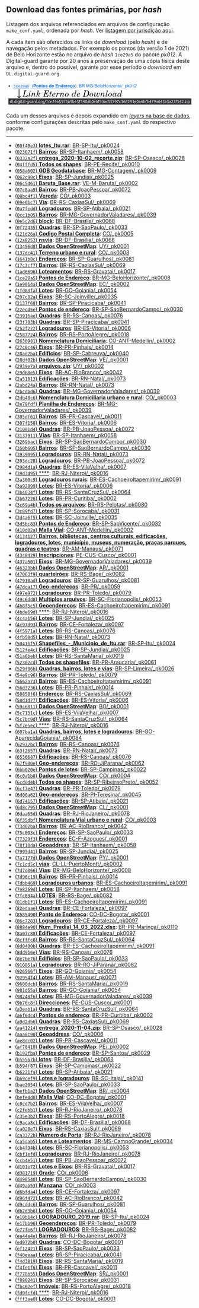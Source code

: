 ## Download das fontes primárias, por *hash*

Listagem dos arquivos referenciados em arquivos de configuração `make_conf.yaml`, ordenada por *hash*. Ver [listagem por jurisdição aqui](list-primaryData-byJurisdic.md).

A cada item são oferecidos os links de *download* (pelo *hash*) e de navegação pelos metadados. Por exemplo os pontos (da versão 1 de 2021) de Belo Horizonte estão no  arquivo de *hash* `1ce29a5` do pacote *pk012*. A Digital-guard garante por 20 anos a preservação de uma cópia física deste arquivo e, dentro do possível, garante por esse período o *download* em `DL.digital-guard.org`.

![](../assets/a4a-linkEternoDL-hashList.png)

Cada um desses arquivos é depois expandido em [*layers* na base de dados](ftypes.md), conforme configurações descritas pelo  `make_conf.yaml` do respectivo pacote.

------

 - [(`00f40e3`) **lotes_Itu.rar**](http://dl.digital-guard.org/00f40e3731f0e04b8d1050a4716385f412aed5b32b560a47cc321ef4ea5413f8.rar): [BR-SP-Itu/_pk0024 ](http://git.digital-guard.org/preserv-BR/blob/main/data/SP/Itu/_pk0024.01/make_conf.yaml)
 - [(`023071f`) **Bairros**](http://dl.digital-guard.org/023071f87e4bb37e46d42cee7841f3a2119b8f65d2778604af3644f279cf89f1.zip): [BR-SP-Itanhaem/_pk0058 ](http://git.digital-guard.org/preserv-BR/blob/main/data/SP/Itanhaem/_pk0058.01/make_conf.yaml)
 - [(`0332a2f`) **entrega_2020-10-02_recorte.zip**](http://dl.digital-guard.org/0332a2f00b8cd344818b1b734859c44c7d6b7604d347ce1619455d9bf2629d64.zip): [BR-SP-Osasco/_pk0028 ](http://git.digital-guard.org/preserv-BR/blob/main/data/SP/Osasco/_pk0028.01/make_conf.yaml)
 - [(`04fffd5`) **Todos os shapes**](http://dl.digital-guard.org/04fffd56aef1c5a53cb35e5864b940b0b103e6e4752adcff7d4f30a2cb99ddb6.zip): [BR-PE-Recife/_pk0010 ](http://git.digital-guard.org/preserv-BR/blob/main/data/PE/Recife/_pk0010.01/make_conf.yaml)
 - [(`058a602`) **GDB Geodatabase**](http://dl.digital-guard.org/058a6022054e8b3f9ba81f25f7511b58cbd4ad616b0510033b917f3f7f9f23d5.rar): [BR-MG-Contagem/_pk0009 ](http://git.digital-guard.org/preserv-BR/blob/main/data/MG/Contagem/_pk0009.01/make_conf.yaml)
 - [(`062c98c`) **Eixos**](http://dl.digital-guard.org/062c98c3fc074c76a5ff8d1bb3ad97b120d4a60d2e75c835fd6ff096f466da58.zip): [BR-SP-Jundiai/_pk0025 ](http://git.digital-guard.org/preserv-BR/blob/main/data/SP/Jundiai/_pk0025.01/make_conf.yaml)
 - [(`06c5461`) **Baruta_Base.rar**](http://dl.digital-guard.org/06c5461d0c7bdebd504d4033bab337b2d7a4aa236562e0704b9e49bc926a1fba.rar): [VE-M-Baruta/_pk0002 ](http://git.digital-guard.org/preserv-VE/blob/main/data/M/Baruta/_pk0002.01/make_conf.yaml)
 - [(`07c8aa9`) **Bairros**](http://dl.digital-guard.org/07c8aa95c98efecaa6e0a1e4667f4c2452f519477011cba4355f294c07d465c1.zip): [BR-PB-JoaoPessoa/_pk0072 ](http://git.digital-guard.org/preserv-BR/blob/main/data/PB/JoaoPessoa/_pk0072.01/make_conf.yaml)
 - [(`08bc4f1`) **Vereda**](http://dl.digital-guard.org/08bc4f124ca0a65d9eae97663eca0894d3bb4d37ead1168b767a540b68db324f.zip): [CO/_pk0003 ](http://git.digital-guard.org/preserv-CO/blob/main/data/_pk0003.01/make_conf.yaml)
 - [(`09e01c7`) **Via**](http://dl.digital-guard.org/09e01c7ab557f61a35999b32585f72059e983600606ea2870e1520e284815165.zip): [BR-RS-CaxiasSul/_pk0069 ](http://git.digital-guard.org/preserv-BR/blob/main/data/RS/CaxiasSul/_pk0069.01/make_conf.yaml)
 - [(`0a7fedd`) **Logradouros**](http://dl.digital-guard.org/0a7fedd6e8e30541f706fa7f77166a183a3cc43d2b1d3d3d0a8d3fb7f077e804.zip): [BR-SP-Atibaia/_pk0021 ](http://git.digital-guard.org/preserv-BR/blob/main/data/SP/Atibaia/_pk0021.01/make_conf.yaml)
 - [(`0cc1b05`) **Bairros**](http://dl.digital-guard.org/0cc1b05163361968a5681e971c8ab1395fcca1ba4b48150a7522a90b836727e3.zip): [BR-MG-GovernadorValadares/_pk0039 ](http://git.digital-guard.org/preserv-BR/blob/main/data/MG/GovernadorValadares/_pk0039.01/make_conf.yaml)
 - [(`0e5c2d6`) **block**](http://dl.digital-guard.org/0e5c2d6d8728b11d7a89ada7fb7639756e479761c57b1aa23d9f4bcdec8d480d.zip): [BR-DF-Brasilia/_pk0068 ](http://git.digital-guard.org/preserv-BR/blob/main/data/DF/Brasilia/_pk0068.01/make_conf.yaml)
 - [(`0f72435`) **Quadras**](http://dl.digital-guard.org/0f724350c2511ec58873a9dcaeec51a6756f9258b2b4ecd953884198e0350cbc.zip): [BR-SP-SaoPaulo/_pk0033 ](http://git.digital-guard.org/preserv-BR/blob/main/data/SP/SaoPaulo/_pk0033.01/make_conf.yaml)
 - [(`121d26a`) **Codigo Postal Completa**](http://dl.digital-guard.org/121d26a488ae9b2dd73e72e2d9495a9b892ca3068b95fe969fc64610d7615ff8.zip): [CO/_pk0005 ](http://git.digital-guard.org/preserv-CO/blob/main/data/_pk0005.01/make_conf.yaml)
 - [(`12a8253`) **nsvia**](http://dl.digital-guard.org/12a8253e85ad740a408c73dc73224b5b939d8125fdbdf73ae8355338d1250730.zip): [BR-DF-Brasilia/_pk0068 ](http://git.digital-guard.org/preserv-BR/blob/main/data/DF/Brasilia/_pk0068.01/make_conf.yaml)
 - [(`13456d8`) **Dados OpenStreetMap**](http://dl.digital-guard.org/13456d87d099ac5b0a16203b1b41081e2a520208656f5bd963bf76d6cd738678.pbf): [UY/_pk0001 ](http://git.digital-guard.org/preserv-UY/blob/main/data/_pk0001.01/make_conf.yaml)
 - [(`137dc41`) **Terreno urbano e rural**](http://dl.digital-guard.org/137dc416e70776ac57c37a4fb0cb9bedb1468e91ed73eaa656ddee91011daed7.zip): [CO/_pk0003 ](http://git.digital-guard.org/preserv-CO/blob/main/data/_pk0003.01/make_conf.yaml)
 - [(`1641b8c`) **Endereços**](http://dl.digital-guard.org/1641b8c5fe5a2e9141939bb7353bda4fda1ea04d7a631a4d012e4759d1bf8447.zip): [BR-SP-Guarulhos/_pk0081 ](http://git.digital-guard.org/preserv-BR/blob/main/data/SP/Guarulhos/_pk0081.01/make_conf.yaml)
 - [(`17c3cf7`) **Bairros**](http://dl.digital-guard.org/17c3cf7a5fc8429b79ab09193162a627ef9d93123f7b31e1f51435ef1a8c028c.zip): [BR-RS-CaxiasSul/_pk0069 ](http://git.digital-guard.org/preserv-BR/blob/main/data/RS/CaxiasSul/_pk0069.01/make_conf.yaml)
 - [(`1ad6696`) **Loteamentos**](http://dl.digital-guard.org/1ad669693352407105ccdeb37a4398d62b0accb25888122c84afe2788c121c7b.rar): [BR-RS-Gravatai/_pk0017 ](http://git.digital-guard.org/preserv-BR/blob/main/data/RS/Gravatai/_pk0017.01/make_conf.yaml)
 - [(`1ce29a5`) **Pontos de Endereço**](http://dl.digital-guard.org/1ce29a555565be5f540ab0c6f93ac55797c368293e0a6bfb479a645a5a23f542.zip): [BR-MG-BeloHorizonte/_pk0008 ](http://git.digital-guard.org/preserv-BR/blob/main/data/MG/BeloHorizonte/_pk0008.01/make_conf.yaml)
 - [(`1e9014a`) **Dados OpenStreetMap**](http://dl.digital-guard.org/1e9014a224dd457fdb88d2b151c00d3bb5d43b3ad0284b27240fbba0b2afbe96.pbf): [EC/_pk0002 ](http://git.digital-guard.org/preserv-EC/blob/main/data/_pk0002.01/make_conf.yaml)
 - [(`1fd83fa`) **Lotes**](http://dl.digital-guard.org/1fd83fa52b1a8b9179f8e38703b1a33a30256f68994794404acde1ad786dac7e.zip): [BR-GO-Goiania/_pk0054 ](http://git.digital-guard.org/preserv-BR/blob/main/data/GO/Goiania/_pk0054.01/make_conf.yaml)
 - [(`207c82a`) **Eixos**](http://dl.digital-guard.org/207c82a3f2fa79f943c7b393b0e4fe636ff60305302f9c64c8364851fc6bf6c2.zip): [BR-SC-Joinville/_pk0035 ](http://git.digital-guard.org/preserv-BR/blob/main/data/SC/Joinville/_pk0035.01/make_conf.yaml)
 - [(`2137f68`) **Bairros**](http://dl.digital-guard.org/2137f68df828ce00c276a38b969cd651efcc2f8300f9fb4a716b6fd10019862f.zip): [BR-SP-Piracicaba/_pk0041 ](http://git.digital-guard.org/preserv-BR/blob/main/data/SP/Piracicaba/_pk0041.01/make_conf.yaml)
 - [(`22ecd5e`) **Pontos de endereço**](http://dl.digital-guard.org/22ecd5ef4ca76adef213fa422d9b5e4198f0667df598c511c30e512bb10aaedd.zip): [BR-SP-SaoBernardoCampo/_pk0030 ](http://git.digital-guard.org/preserv-BR/blob/main/data/SP/SaoBernardoCampo/_pk0030.01/make_conf.yaml)
 - [(`23916ae`) **Quadras**](http://dl.digital-guard.org/23916aea28282c1c2485ff18fa561728bcfc087c2999d9a9575658e32a66f782.zip): [BR-RS-Canoas/_pk0076 ](http://git.digital-guard.org/preserv-BR/blob/main/data/RS/Canoas/_pk0076.01/make_conf.yaml)
 - [(`23f703b`) **Quadras**](http://dl.digital-guard.org/23f703b7d1611ea29f53fe3bd2617a5939fe96d21453004838d7fe61064dae45.zip): [BR-SP-Piracicaba/_pk0041 ](http://git.digital-guard.org/preserv-BR/blob/main/data/SP/Piracicaba/_pk0041.01/make_conf.yaml)
 - [(`252f222`) **Logradouros**](http://dl.digital-guard.org/252f2228f3400be3f6fdbef5a99b3aacf1ed0232ab73675ed918f9b5f8743752.zip): [BR-ES-Vitoria/_pk0006 ](http://git.digital-guard.org/preserv-BR/blob/main/data/ES/Vitoria/_pk0006.01/make_conf.yaml)
 - [(`2587724`) **Bairros**](http://dl.digital-guard.org/258772459588f7941ac6eeda7c6839df02d58741cf6bc3e48825aecd60418251.zip): [BR-RS-PortoAlegre/_pk0018 ](http://git.digital-guard.org/preserv-BR/blob/main/data/RS/PortoAlegre/_pk0018.01/make_conf.yaml)
 - [(`2630981`) **Nomenclatura Domiciliaria**](http://dl.digital-guard.org/2630981b3e7c796f23a938d8c727ed47cf890547336ead89738b96e67fe62e7a.zip): [CO-ANT-Medellin/_pk0002 ](http://git.digital-guard.org/preserv-CO/blob/main/data/ANT/Medellin/_pk0002.01/make_conf.yaml)
 - [(`27c0c46`) **Eixos**](http://dl.digital-guard.org/27c0c467222a668837f62e9f40ac85f94685ea50f3d655207384f2343d13f573.rar): [BR-PR-Pinhais/_pk0014 ](http://git.digital-guard.org/preserv-BR/blob/main/data/PR/Pinhais/_pk0014.01/make_conf.yaml)
 - [(`28ad2ba`) **Edifícios**](http://dl.digital-guard.org/28ad2bab16b023135e52a101d2e1ddf3337806de3922599a10598b9f2131e3d2.zip): [BR-SP-Cabreuva/_pk0040 ](http://git.digital-guard.org/preserv-BR/blob/main/data/SP/Cabreuva/_pk0040.01/make_conf.yaml)
 - [(`28df02b`) **Dados OpenStreetMap**](http://dl.digital-guard.org/28df02b8889548e0913d2337ee4f4cadb0e5798e377bbc95f753d4269440526c.pbf): [VE/_pk0001 ](http://git.digital-guard.org/preserv-VE/blob/main/data/_pk0001.01/make_conf.yaml)
 - [(`2939e7a`) **arquivos.zip**](http://dl.digital-guard.org/2939e7ae1ee8801dd10619301ec034afb5c37d68b440a4d3f2b8416d30c1c13b.zip): [UY/_pk0002 ](http://git.digital-guard.org/preserv-UY/blob/main/data/_pk0002.01/make_conf.yaml)
 - [(`29d68e5`) **Eixos**](http://dl.digital-guard.org/29d68e5ce006079b06b710cc2df3aa08d6cb6934f32bc0b29fc46d3e8272ff77.rar): [BR-AC-RioBranco/_pk0042 ](http://git.digital-guard.org/preserv-BR/blob/main/data/AC/RioBranco/_pk0042.01/make_conf.yaml)
 - [(`2a51813`) **Edificações**](http://dl.digital-guard.org/2a5181306cd0b82550fa9901efd9dfa8d2865a053537c5ab6b784b06edbbd568.zip): [BR-RN-Natal/_pk0073 ](http://git.digital-guard.org/preserv-BR/blob/main/data/RN/Natal/_pk0073.01/make_conf.yaml)
 - [(`2abd24a`) **Bairros**](http://dl.digital-guard.org/2abd24ace6842e2257f9e89bc7137de259ab9a1ea6175b3486911b99fca6dfdc.zip): [BR-RN-Natal/_pk0073 ](http://git.digital-guard.org/preserv-BR/blob/main/data/RN/Natal/_pk0073.01/make_conf.yaml)
 - [(`2bcdbd6`) **Quadras**](http://dl.digital-guard.org/2bcdbd6a2ddf4fd810147a106616f404c69a9c38bc02531fe3fa9f27acab25a6.zip): [BR-MG-GovernadorValadares/_pk0039 ](http://git.digital-guard.org/preserv-BR/blob/main/data/MG/GovernadorValadares/_pk0039.01/make_conf.yaml)
 - [(`2db40c6`) **Nomenclatura Domiciliaria urbano e rural**](http://dl.digital-guard.org/2db40c6a0a4ddc0bb0f765a9195c34b258de49b179f90cd54244406e0c62df83.zip): [CO/_pk0003 ](http://git.digital-guard.org/preserv-CO/blob/main/data/_pk0003.01/make_conf.yaml)
 - [(`2e79fdf`) **Planilha de Endereços**](http://dl.digital-guard.org/2e79fdf013a8de68e071c2f2a9911bc98196254bc9b9f39482cb0941a146b485.zip): [BR-MG-GovernadorValadares/_pk0039 ](http://git.digital-guard.org/preserv-BR/blob/main/data/MG/GovernadorValadares/_pk0039.01/make_conf.yaml)
 - [(`305df61`) **Bairros**](http://dl.digital-guard.org/305df61c61e90caef0a0409a09b7d01a56beb6e107ae4430188617c7058f02a1.zip): [BR-PR-Cascavel/_pk0011 ](http://git.digital-guard.org/preserv-BR/blob/main/data/PR/Cascavel/_pk0011.01/make_conf.yaml)
 - [(`307f158`) **Bairros**](http://dl.digital-guard.org/307f158ccd7d9ff8f7ec9767de719595fde4ea759c14316d478da176c23303fe.zip): [BR-ES-Vitoria/_pk0006 ](http://git.digital-guard.org/preserv-BR/blob/main/data/ES/Vitoria/_pk0006.01/make_conf.yaml)
 - [(`31081d4`) **Quadras**](http://dl.digital-guard.org/31081d4d9daf71ca3e0b11d06b228fd62d8eb326c889cc41af699d1d57f4c23e.zip): [BR-PB-JoaoPessoa/_pk0072 ](http://git.digital-guard.org/preserv-BR/blob/main/data/PB/JoaoPessoa/_pk0072.01/make_conf.yaml)
 - [(`3137911`) **Vias**](http://dl.digital-guard.org/3137911874246d45f025f2b98066f1e7a31543332e175e83f433005d131c40fe.zip): [BR-SP-Itanhaem/_pk0058 ](http://git.digital-guard.org/preserv-BR/blob/main/data/SP/Itanhaem/_pk0058.01/make_conf.yaml)
 - [(`3269bac`) **Eixos**](http://dl.digital-guard.org/3269bacc09d450b4d7496a2bc749ece94b1f48462ba0aae70d902404256bc433.zip): [BR-SP-SaoBernardoCampo/_pk0030 ](http://git.digital-guard.org/preserv-BR/blob/main/data/SP/SaoBernardoCampo/_pk0030.01/make_conf.yaml)
 - [(`350b605`) **Bairros**](http://dl.digital-guard.org/350b605174967b94ef49ce1bbac0352dd76e2175e5eae1b8e5b730cd9950d133.zip): [BR-SP-SaoBernardoCampo/_pk0030 ](http://git.digital-guard.org/preserv-BR/blob/main/data/SP/SaoBernardoCampo/_pk0030.01/make_conf.yaml)
 - [(`3939095`) **Logradouros**](http://dl.digital-guard.org/3939095828b4c0ec81efbcfca8f718d33e503dd8689e06d624c7957ba7fbb918.zip): [BR-RN-Natal/_pk0073 ](http://git.digital-guard.org/preserv-BR/blob/main/data/RN/Natal/_pk0073.01/make_conf.yaml)
 - [(`393dc28`) **Logradouros**](http://dl.digital-guard.org/393dc287ca1b626ecb180b40d6c9ec2ebc74a3364444a4418d77e7225c32f3f7.zip): [BR-PB-JoaoPessoa/_pk0072 ](http://git.digital-guard.org/preserv-BR/blob/main/data/PB/JoaoPessoa/_pk0072.01/make_conf.yaml)
 - [(`3984d1a`) **Quadras**](http://dl.digital-guard.org/3984d1a48b63d858fdfbe7829e493d1c35650546eb84039a59f9008de9bc4871.zip): [BR-ES-VilaVelha/_pk0007 ](http://git.digital-guard.org/preserv-BR/blob/main/data/ES/VilaVelha/_pk0007.01/make_conf.yaml)
 - [(`39d3495`) ****](http://dl.digital-guard.org/39d34950c7c61a89cfc2b4d70b0b34a85b346b41741331009205de0f06c86805.zip): [BR-RJ-Niteroi/_pk0016 ](http://git.digital-guard.org/preserv-BR/blob/main/data/RJ/Niteroi/_pk0016.01/make_conf.yaml)
 - [(`3a300c9`) **Logradouros rurais**](http://dl.digital-guard.org/3a300c9f9836c3ea1af53bfdff81e4d663c413f688fdd9c9f583105c19f3ec39.zip): [BR-ES-CachoeiroItapemirim/_pk0091 ](http://git.digital-guard.org/preserv-BR/blob/main/data/ES/CachoeiroItapemirim/_pk0091.01/make_conf.yaml)
 - [(`3a92899`) **Lotes**](http://dl.digital-guard.org/3a92899e5a7e87acb92cca7198cc0e894bac9ac96c2192b12b668d1e1d598898.zip): [BR-ES-Vitoria/_pk0006 ](http://git.digital-guard.org/preserv-BR/blob/main/data/ES/Vitoria/_pk0006.01/make_conf.yaml)
 - [(`3b4634f`) **Lotes**](http://dl.digital-guard.org/3b4634f38fafd4d3a779b1f7a1075ab2fd6b951509290849f26813319920b2fa.zip): [BR-RS-SantaCruzSul/_pk0064 ](http://git.digital-guard.org/preserv-BR/blob/main/data/RS/SantaCruzSul/_pk0064.01/make_conf.yaml)
 - [(`3b67226`) **Lotes**](http://dl.digital-guard.org/3b67226b43d2093e81204c1ed089eafafe0ffd92ce8fe98bd8db1f45b2e3bfb1.zip): [BR-PR-Curitiba/_pk0002 ](http://git.digital-guard.org/preserv-BR/blob/main/data/PR/Curitiba/_pk0002.01/make_conf.yaml)
 - [(`3c69a4b`) **Todos os arquivos**](http://dl.digital-guard.org/3c69a4bf2fa9cce1b701968f6c970230e51ee2a656f7168f384f5066a05eaba2.zip): [BR-RS-Pelotas/_pk0080 ](http://git.digital-guard.org/preserv-BR/blob/main/data/RS/Pelotas/_pk0080.01/make_conf.yaml)
 - [(`3c89fd7`) **Lotes**](http://dl.digital-guard.org/3c89fd728a33d781a60088e8b384295e92e70c96b6c9fed78bd4f36f819df67a.zip): [BR-SP-Sorocaba/_pk0031 ](http://git.digital-guard.org/preserv-BR/blob/main/data/SP/Sorocaba/_pk0031.01/make_conf.yaml)
 - [(`3d4a6f5`) **Lotes**](http://dl.digital-guard.org/3d4a6f528249d062a0bcfb18aa6c115828bb651a164617489c14017b6433c02a.zip): [BR-SC-Joinville/_pk0035 ](http://git.digital-guard.org/preserv-BR/blob/main/data/SC/Joinville/_pk0035.01/make_conf.yaml)
 - [(`3d5bc83`) **Pontos de Endereço**](http://dl.digital-guard.org/3d5bc83bbbfd7e28857d36e6cf9df06bcd1d9de257018d684a3dd91608c55742.zip): [BR-SP-SaoVicente/_pk0032 ](http://git.digital-guard.org/preserv-BR/blob/main/data/SP/SaoVicente/_pk0032.01/make_conf.yaml)
 - [(`410d02a`) **Malla Vial**](http://dl.digital-guard.org/410d02a87e8d2955849ba644ed8830f3d6761b31f4d0dbf044d39975ffc02be1.zip): [CO-ANT-Medellin/_pk0002 ](http://git.digital-guard.org/preserv-CO/blob/main/data/ANT/Medellin/_pk0002.01/make_conf.yaml)
 - [(`4134127`) **Bairros, bibliotecas, centros culturais, edificações, logradouros, lotes, município, museus, numeração, praças parques, quadras e teatros**](http://dl.digital-guard.org/4134127ab8fe9d96a17d1cfb833437de98a0186e7121db4994ae4763ab4d542a.rar): [BR-AM-Manaus/_pk0071 ](http://git.digital-guard.org/preserv-BR/blob/main/data/AM/Manaus/_pk0071.01/make_conf.yaml)
 - [(`4348429`) **Inscripciones**](http://dl.digital-guard.org/43484294f9190a3a050e097e0c106f8da16169a3e1dff9d00ea04aae6e9cbe1a.zip): [PE-CUS-Cusco/_pk0001 ](http://git.digital-guard.org/preserv-PE/blob/main/data/CUS/Cusco/_pk0001.01/make_conf.yaml)
 - [(`437a501`) **Eixos**](http://dl.digital-guard.org/437a5012420b1bdc748ea571eabfa0aee6154c41196fe898c383d76e61a5c5db.zip): [BR-MG-GovernadorValadares/_pk0039 ](http://git.digital-guard.org/preserv-BR/blob/main/data/MG/GovernadorValadares/_pk0039.01/make_conf.yaml)
 - [(`46329bb`) **Dados OpenStreetMap**](http://dl.digital-guard.org/46329bbdca69ece2efb6be39f840d8c87f6b6472f93257aad87588598787ba95.pbf): [AR/_pk0001 ](http://git.digital-guard.org/preserv-AR/blob/main/data/_pk0001.01/make_conf.yaml)
 - [(`47063f9`) **quarteirões**](http://dl.digital-guard.org/47063f994f552e27c3b528fcc60cb03e36923b6875dd862dc54062e0ecb3bf60.zip): [BR-RS-Bage/_pk0082 ](http://git.digital-guard.org/preserv-BR/blob/main/data/RS/Bage/_pk0082.01/make_conf.yaml)
 - [(`47910ad`) **Logradouros**](http://dl.digital-guard.org/47910adcd297a9ba875d89dacc91bc6b2a37d6eab4910964253e117c1484b4c5.zip): [BR-SP-Guarulhos/_pk0081 ](http://git.digital-guard.org/preserv-BR/blob/main/data/SP/Guarulhos/_pk0081.01/make_conf.yaml)
 - [(`47dca17`) **Geo-endereços**](http://dl.digital-guard.org/47dca17c620c1c34ac091dac19afb8851f1d8f9a907094a0f40a0310e774445d.zip): [BR-PR/_pk0059 ](http://git.digital-guard.org/preserv-BR/blob/main/data/PR/_pk0059.01/make_conf.yaml)
 - [(`497e972`) **Logradouros**](http://dl.digital-guard.org/497e972dd7415c9465e32e95d87d88d927327d5469d3c4f5a2aac306b6966404.zip): [BR-PR-Toledo/_pk0079 ](http://git.digital-guard.org/preserv-BR/blob/main/data/PR/Toledo/_pk0079.01/make_conf.yaml)
 - [(`49c6dd8`) **Multiplos arquivos**](http://dl.digital-guard.org/49c6dd8968a97b80ddd50f37db3204ae63278f7a9cda94fa35b03429d53a96a6.rar): [BR-SC-Florianopolis/_pk0053 ](http://git.digital-guard.org/preserv-BR/blob/main/data/SC/Florianopolis/_pk0053.01/make_conf.yaml)
 - [(`4b8f5c5`) **Geoenderecos**](http://dl.digital-guard.org/4b8f5c5264e567014e98d3314a49ba2a1c71f8da5cba66572671fe674b7788f1.zip): [BR-ES-CachoeiroItapemirim/_pk0091 ](http://git.digital-guard.org/preserv-BR/blob/main/data/ES/CachoeiroItapemirim/_pk0091.01/make_conf.yaml)
 - [(`4bde69d`) ****](http://dl.digital-guard.org/4bde69d0057c0785598f98963fdae3dc90420fb8f163652d70b659210da0ae2b.zip): [BR-RJ-Niteroi/_pk0016 ](http://git.digital-guard.org/preserv-BR/blob/main/data/RJ/Niteroi/_pk0016.01/make_conf.yaml)
 - [(`4c4a156`) **Lotes**](http://dl.digital-guard.org/4c4a1565e1f7d5675ff2d546d0e6a85acd7bbaa018503601dd07e1be80dee130.zip): [BR-SP-Jundiai/_pk0025 ](http://git.digital-guard.org/preserv-BR/blob/main/data/SP/Jundiai/_pk0025.01/make_conf.yaml)
 - [(`4c97d93`) **Bairros**](http://dl.digital-guard.org/4c97d93a39cce2190b436b1adf1d56321627fef452dbbf18ede812731e2a035b.zip): [BR-CE-Fortaleza/_pk0097 ](http://git.digital-guard.org/preserv-BR/blob/main/data/CE/Fortaleza/_pk0097.01/make_conf.yaml)
 - [(`4f5971a`) **Lotes**](http://dl.digital-guard.org/4f5971ab149c0d936a315fff94fdd8ee5fb2410f2a472b3eaf0d33666ee1043d.zip): [BR-RS-Canoas/_pk0076 ](http://git.digital-guard.org/preserv-BR/blob/main/data/RS/Canoas/_pk0076.01/make_conf.yaml)
 - [(`4fb50d5`) **Lotes**](http://dl.digital-guard.org/4fb50d5099297049dab0406a2ff86b78328062b2834b7a6943e256c9dd82cb31.zip): [BR-RN-Natal/_pk0073 ](http://git.digital-guard.org/preserv-BR/blob/main/data/RN/Natal/_pk0073.01/make_conf.yaml)
 - [(`5041bf5`) **Shapefiles_-_Municipio_de_Itu.rar**](http://dl.digital-guard.org/5041bf52dc6cbd99fb555180a3f34becae8c61352e975f61bfb9c56182e49749.rar): [BR-SP-Itu/_pk0024 ](http://git.digital-guard.org/preserv-BR/blob/main/data/SP/Itu/_pk0024.01/make_conf.yaml)
 - [(`512fe4c`) **Edificações**](http://dl.digital-guard.org/512fe4c44525a211c68415da0ab06d565a6ba3653739809d46404d6653ce5064.zip): [BR-SP-Jundiai/_pk0025 ](http://git.digital-guard.org/preserv-BR/blob/main/data/SP/Jundiai/_pk0025.01/make_conf.yaml)
 - [(`51a6beb`) **Lotes**](http://dl.digital-guard.org/51a6beb9fca43e0fb45727138982f7806b8df52fce53f5e0e31edd61bfbc21b9.rar): [BR-RS-SantaMaria/_pk0019 ](http://git.digital-guard.org/preserv-BR/blob/main/data/RS/SantaMaria/_pk0019.01/make_conf.yaml)
 - [(`52302cd`) **Todos os shapefiles**](http://dl.digital-guard.org/52302cd28b0d4e36ba923a7f1fc82ff4d16f544a92b667933f8b46e036213b88.zip): [BR-PR-Araucaria/_pk0061 ](http://git.digital-guard.org/preserv-BR/blob/main/data/PR/Araucaria/_pk0061.01/make_conf.yaml)
 - [(`529f86b`) **Quadras, bairros, lotes e vias**](http://dl.digital-guard.org/529f86b71a936bfdbca3d633b80912f496b9c94a2505ef816e406e2362b631c4.zip): [BR-SP-Limeira/_pk0026 ](http://git.digital-guard.org/preserv-BR/blob/main/data/SP/Limeira/_pk0026.01/make_conf.yaml)
 - [(`54e8c96`) **Bairros**](http://dl.digital-guard.org/54e8c962d93c5075b58656b0d935889e21ea340f97c0603be1ef5f1ee07d6805.zip): [BR-PR-Toledo/_pk0079 ](http://git.digital-guard.org/preserv-BR/blob/main/data/PR/Toledo/_pk0079.01/make_conf.yaml)
 - [(`5662a73`) **Bairros**](http://dl.digital-guard.org/5662a73fff9eeb6c1c3753b4d204b5c1074e9a17454c68fabcf17bd87c2c77b4.rar): [BR-ES-CachoeiroItapemirim/_pk0091 ](http://git.digital-guard.org/preserv-BR/blob/main/data/ES/CachoeiroItapemirim/_pk0091.01/make_conf.yaml)
 - [(`56d3236`) **Lotes**](http://dl.digital-guard.org/56d32368409f4ba2c99afadc7ad307bd8cc660b93d38e57936da313fafde1f13.rar): [BR-PR-Pinhais/_pk0014 ](http://git.digital-guard.org/preserv-BR/blob/main/data/PR/Pinhais/_pk0014.01/make_conf.yaml)
 - [(`58858f6`) **Endereço**](http://dl.digital-guard.org/58858f634229c4d857ad8bf774758f6051357b365c15d9a75cdf778cde2f65f6.zip): [BR-RS-CaxiasSul/_pk0069 ](http://git.digital-guard.org/preserv-BR/blob/main/data/RS/CaxiasSul/_pk0069.01/make_conf.yaml)
 - [(`58d1d77`) **Edificações**](http://dl.digital-guard.org/58d1d77cd2dd760f6a57bfda746da7f2658fe8a1f23f6d371ed5a8e230ac30cf.zip): [BR-ES-Vitoria/_pk0006 ](http://git.digital-guard.org/preserv-BR/blob/main/data/ES/Vitoria/_pk0006.01/make_conf.yaml)
 - [(`59c6811`) **Dados OpenStreetMap**](http://dl.digital-guard.org/59c6811f82c0ed8acdd3da4d7223f4bddfd7a2018bbd83628eaa1ec8582bc3e7.pbf): [BO/_pk0001 ](http://git.digital-guard.org/preserv-BO/blob/main/data/_pk0001.01/make_conf.yaml)
 - [(`5c7131c`) **Lotes**](http://dl.digital-guard.org/5c7131c32a7411cf7a27022b8ac2989e88f86254ed74b6b3b2e5cf94b44e3acb.zip): [BR-ES-VilaVelha/_pk0007 ](http://git.digital-guard.org/preserv-BR/blob/main/data/ES/VilaVelha/_pk0007.01/make_conf.yaml)
 - [(`5c7bc9d`) **Vias**](http://dl.digital-guard.org/5c7bc9d5d753681db743235e647cb653efe34404aad61b040af89cc2ec68bbe2.zip): [BR-RS-SantaCruzSul/_pk0064 ](http://git.digital-guard.org/preserv-BR/blob/main/data/RS/SantaCruzSul/_pk0064.01/make_conf.yaml)
 - [(`5f7e5ec`) ****](http://dl.digital-guard.org/5f7e5ecf8e15a9c13323cb9f4fddadee80eb3e253bcc270dc8c134400af3a8b2.zip): [BR-RJ-Niteroi/_pk0016 ](http://git.digital-guard.org/preserv-BR/blob/main/data/RJ/Niteroi/_pk0016.01/make_conf.yaml)
 - [(`607ba1a`) **Quadras, bairros, lotes e logradouros**](http://dl.digital-guard.org/607ba1a0c854d6c93a0e57a95fa8851be3abe05b292b477ee5eb71ec245b1fae.rar): [BR-GO-AparecidaGoiania/_pk0084 ](http://git.digital-guard.org/preserv-BR/blob/main/data/GO/AparecidaGoiania/_pk0084.01/make_conf.yaml)
 - [(`62972bc`) **Bairros**](http://dl.digital-guard.org/62972bc1f5accf55c5ea97f9154f246a111cde13c4da881798668e12b0a03a41.zip): [BR-RS-Canoas/_pk0076 ](http://git.digital-guard.org/preserv-BR/blob/main/data/RS/Canoas/_pk0076.01/make_conf.yaml)
 - [(`63f2657`) **Quadras**](http://dl.digital-guard.org/63f265730d08e440bbfaf630a78c053968ee7ec12447b19af9554f5a8a78614f.zip): [BR-RN-Natal/_pk0073 ](http://git.digital-guard.org/preserv-BR/blob/main/data/RN/Natal/_pk0073.01/make_conf.yaml)
 - [(`6536687`) **Edificações**](http://dl.digital-guard.org/6536687209661fd36ce85976660e736b76cb2597c9a6402df810fe623aa2e569.zip): [BR-RS-Canoas/_pk0076 ](http://git.digital-guard.org/preserv-BR/blob/main/data/RS/Canoas/_pk0076.01/make_conf.yaml)
 - [(`67f980e`) **Geo-endereços**](http://dl.digital-guard.org/67f980eb940a57a8f4e40b8e15be9b4b65162aa9afe27d0a89f826047f9b9039.zip): [BR-RO-JiParana/_pk0062 ](http://git.digital-guard.org/preserv-BR/blob/main/data/RO/JiParana/_pk0062.01/make_conf.yaml)
 - [(`6bb020e`) **Pontos de lotes**](http://dl.digital-guard.org/6bb020e023ffd10570d887f907fdad909eecde1003c8911ef64ac63d48f5fe8b.zip): [BR-SP-Campinas/_pk0022 ](http://git.digital-guard.org/preserv-BR/blob/main/data/SP/Campinas/_pk0022.01/make_conf.yaml)
 - [(`6c0a1b8`) **Dados OpenStreetMap**](http://dl.digital-guard.org/6c0a1b8a9cb9f5b6c32e36d01d792fb90d823ad722f4271a3d8b2da13add415b.pbf): [CO/_pk0004 ](http://git.digital-guard.org/preserv-CO/blob/main/data/_pk0004.01/make_conf.yaml)
 - [(`6cd0d4b`) **Todos os shapes**](http://dl.digital-guard.org/6cd0d4b475e61b8cbd078787ea8b38ebdd051a1def026ca476d4a83d40354738.zip): [BR-SP-RibeiraoPreto/_pk0052 ](http://git.digital-guard.org/preserv-BR/blob/main/data/SP/RibeiraoPreto/_pk0052.01/make_conf.yaml)
 - [(`6cf7e47`) **Quadras**](http://dl.digital-guard.org/6cf7e47ce736468fb740f4f6f884464e81f8ff3a9682f92c38d041825ebb4a39.zip): [BR-PR-Toledo/_pk0079 ](http://git.digital-guard.org/preserv-BR/blob/main/data/PR/Toledo/_pk0079.01/make_conf.yaml)
 - [(`6d00a62`) **Geo-endereços**](http://dl.digital-guard.org/6d00a6246765ac93ce682e94282ecc0ed38cfdc1e7a6e936f53341414fd5269a.zip): [BR-PI-Teresina/_pk0045 ](http://git.digital-guard.org/preserv-BR/blob/main/data/PI/Teresina/_pk0045.01/make_conf.yaml)
 - [(`6d74157`) **Edificações**](http://dl.digital-guard.org/6d741572b6c31ffd82cf004b92fa98056545df805bcb64afba5e7b26e32b62ab.zip): [BR-SP-Atibaia/_pk0021 ](http://git.digital-guard.org/preserv-BR/blob/main/data/SP/Atibaia/_pk0021.01/make_conf.yaml)
 - [(`6d8c795`) **Dados OpenStreetMap**](http://dl.digital-guard.org/6d8c79528bfc76af89482d009139b82bfcf2729aebc58368d00a7d3b7af4ca1e.pbf): [CL/_pk0001 ](http://git.digital-guard.org/preserv-CL/blob/main/data/_pk0001.01/make_conf.yaml)
 - [(`6daa65d`) **Quadras**](http://dl.digital-guard.org/6daa65d15bbda6b9d9959daf8d43c2063ed0410b643870c24d22af4fd149032d.zip): [BR-RJ-RioJaneiro/_pk0078 ](http://git.digital-guard.org/preserv-BR/blob/main/data/RJ/RioJaneiro/_pk0078.02/make_conf.yaml)
 - [(`6f35dbf`) **Nomenclatura Vial urbano e rural**](http://dl.digital-guard.org/6f35dbfe7ad230f1f6f2209f5d50901c05965d7b97a9c3dafada4a9af012c335.zip): [CO/_pk0003 ](http://git.digital-guard.org/preserv-CO/blob/main/data/_pk0003.01/make_conf.yaml)
 - [(`73d02ba`) **Bairros**](http://dl.digital-guard.org/73d02ba0ae4b0a994a629f7d06f0a027259f5c1d97e53f9b771fecd345c2a02b.zip): [BR-AC-RioBranco/_pk0042 ](http://git.digital-guard.org/preserv-BR/blob/main/data/AC/RioBranco/_pk0042.01/make_conf.yaml)
 - [(`75c003c`) **Endereços**](http://dl.digital-guard.org/75c003ca72fd92a2cd2146518c8bd69b6396dd1ee70d5e94c81107e27b498c12.zip): [BR-SP-SaoPaulo/_pk0033 ](http://git.digital-guard.org/preserv-BR/blob/main/data/SP/SaoPaulo/_pk0033.01/make_conf.yaml)
 - [(`77329f3`) **Endereços**](http://dl.digital-guard.org/77329f34a71ed1dcf470ac74a96b5a93ee27245060b5980a1153a6bd81e2e7ea.zip): [EC-F-Azogues/_pk0001 ](http://git.digital-guard.org/preserv-EC/blob/main/data/F/Azogues/_pk0001.01/make_conf.yaml)
 - [(`78f10da`) **Geoaddress**](http://dl.digital-guard.org/78f10da32c1dfab83bdbb448884731fffba15a36c88337b122bc6e896a841302.zip): [BR-SP-Itanhaem/_pk0058 ](http://git.digital-guard.org/preserv-BR/blob/main/data/SP/Itanhaem/_pk0058.01/make_conf.yaml)
 - [(`7995d41`) **Bairros**](http://dl.digital-guard.org/7995d41f628e31599f80b367650d363f47e75e1515be9fefabefca91189608a5.zip): [BR-SP-Jundiai/_pk0025 ](http://git.digital-guard.org/preserv-BR/blob/main/data/SP/Jundiai/_pk0025.01/make_conf.yaml)
 - [(`7a7177d`) **Dados OpenStreetMap**](http://dl.digital-guard.org/7a7177dec5f8cc10d4dc0120b4207c697eb8dff2472c08721b725e6c731f7e88.pbf): [PY/_pk0001 ](http://git.digital-guard.org/preserv-PY/blob/main/data/_pk0001.01/make_conf.yaml)
 - [(`7c1cd5c`) **vias**](http://dl.digital-guard.org/7c1cd5cd90518c829dae09cb6b94eaa67979a945e318e469e9d2a1126d037864.zip): [CL-LL-PuertoMontt/_pk0002 ](http://git.digital-guard.org/preserv-CL/blob/main/data/LL/PuertoMontt/_pk0002.01/make_conf.yaml)
 - [(`7d7d066`) **Vias**](http://dl.digital-guard.org/7d7d0661683a8eebd95d544c47dd0e254fc75e3d916fe9900a3bd9fb7b2cc378.zip): [BR-MG-BeloHorizonte/_pk0008 ](http://git.digital-guard.org/preserv-BR/blob/main/data/MG/BeloHorizonte/_pk0008.01/make_conf.yaml)
 - [(`7d96c19`) **Bairros**](http://dl.digital-guard.org/7d96c19771ca271623058eeb9fdc4ceb67ff68c3937a7b66e7ccdb1a4e6580fb.rar): [BR-PR-Pinhais/_pk0014 ](http://git.digital-guard.org/preserv-BR/blob/main/data/PR/Pinhais/_pk0014.01/make_conf.yaml)
 - [(`7dbb469`) **Logradouros urbanos**](http://dl.digital-guard.org/7dbb469cf4affc5e9d0486712553ed2c635a2a33e3e2389c660ceabc209e59c7.zip): [BR-ES-CachoeiroItapemirim/_pk0091 ](http://git.digital-guard.org/preserv-BR/blob/main/data/ES/CachoeiroItapemirim/_pk0091.01/make_conf.yaml)
 - [(`7e8269d`) **Lotes**](http://dl.digital-guard.org/7e8269d4c80f9a03cc999a44f028c00dd296868ee26b61f012dc53211e760417.zip): [BR-SP-Itanhaem/_pk0058 ](http://git.digital-guard.org/preserv-BR/blob/main/data/SP/Itanhaem/_pk0058.01/make_conf.yaml)
 - [(`7fc034a`) **LOTES**](http://dl.digital-guard.org/7fc034ac5c703dcfe93567bd5196ce6eba22df7b779b15ca713b026e85f64759.zip): [BR-RS-Bage/_pk0082 ](http://git.digital-guard.org/preserv-BR/blob/main/data/RS/Bage/_pk0082.01/make_conf.yaml)
 - [(`81db1f1`) **Lotes**](http://dl.digital-guard.org/81db1f1d79472aa7e664a00e012628ee113c887e952e73af28e6e86ad10a7dab.zip): [BR-ES-CachoeiroItapemirim/_pk0091 ](http://git.digital-guard.org/preserv-BR/blob/main/data/ES/CachoeiroItapemirim/_pk0091.01/make_conf.yaml)
 - [(`82edaae`) **Quadras**](http://dl.digital-guard.org/82edaae1d8a79f5167d88cb89a09a21f7e2f89bae88d16d39ebbe971a28976d5.zip): [BR-CE-Fortaleza/_pk0097 ](http://git.digital-guard.org/preserv-BR/blob/main/data/CE/Fortaleza/_pk0097.01/make_conf.yaml)
 - [(`8585490`) **Ponto de Endereço**](http://dl.digital-guard.org/8585490fefe89ff086a9234b27232cda9e29df9ad0b63d19acbd43f3760d04b5.zip): [CO-DC-Bogota/_pk0001 ](http://git.digital-guard.org/preserv-CO/blob/main/data/DC/Bogota/_pk0001.01/make_conf.yaml)
 - [(`86c7283`) **Logradouros**](http://dl.digital-guard.org/86c7283d4dc0351e397e72934f96141f55b92dc09112462cad3769649c0f8fec.zip): [BR-CE-Fortaleza/_pk0097 ](http://git.digital-guard.org/preserv-BR/blob/main/data/CE/Fortaleza/_pk0097.01/make_conf.yaml)
 - [(`8884e90`) **Num_Predial_14_03_2022.xlsx**](http://dl.digital-guard.org/8884e9035116c647376301085809c7cbfb0d44841e1f51035b4b286e8648b05a.zip): [BR-PR-Maringa/_pk0110 ](http://git.digital-guard.org/preserv-BR/blob/main/data/PR/Maringa/_pk0110.01/make_conf.yaml)
 - [(`8a07c88`) **Edificações**](http://dl.digital-guard.org/8a07c88d17167f65182a6c1a86fb89842d2e0bfe4ca5f7fc2dba4d41d9f682f9.zip): [BR-CE-Fortaleza/_pk0097 ](http://git.digital-guard.org/preserv-BR/blob/main/data/CE/Fortaleza/_pk0097.01/make_conf.yaml)
 - [(`8cfffc8`) **Bairros**](http://dl.digital-guard.org/8cfffc8d4ab052dd653748fd22c52ad708609e8c3c30283f57a7b2627fbf8aca.zip): [BR-RS-SantaCruzSul/_pk0064 ](http://git.digital-guard.org/preserv-BR/blob/main/data/RS/SantaCruzSul/_pk0064.01/make_conf.yaml)
 - [(`8d0400b`) **Quadras**](http://dl.digital-guard.org/8d0400b02d594228c5a43df5e5bcdbbb620bce1175fac22fb2f196768159d53f.zip): [BR-ES-CachoeiroItapemirim/_pk0091 ](http://git.digital-guard.org/preserv-BR/blob/main/data/ES/CachoeiroItapemirim/_pk0091.01/make_conf.yaml)
 - [(`8dd9b6e`) **Vias**](http://dl.digital-guard.org/8dd9b6e7e03435fd0adb687313f754cfd76488f13a4b3cfdcc17a4b8c317be87.zip): [BR-RS-Canoas/_pk0076 ](http://git.digital-guard.org/preserv-BR/blob/main/data/RS/Canoas/_pk0076.01/make_conf.yaml)
 - [(`8e7be76`) **Edifícios**](http://dl.digital-guard.org/8e7be760f94bb385bb1b6a47feee3afce9c0fcf48317b554834a5ac30bc5a0cf.zip): [BR-SP-SaoPaulo/_pk0033 ](http://git.digital-guard.org/preserv-BR/blob/main/data/SP/SaoPaulo/_pk0033.01/make_conf.yaml)
 - [(`910851a`) **Logradouros**](http://dl.digital-guard.org/910851a581a1eefe4a3a8534ffd46ac6ad11e998fcf7c6ebf624700b885a4b01.zip): [BR-RO-JiParana/_pk0062 ](http://git.digital-guard.org/preserv-BR/blob/main/data/RO/JiParana/_pk0062.01/make_conf.yaml)
 - [(`926566f`) **Eixos**](http://dl.digital-guard.org/926566fc01aa45a22ede663e66e371ce9e70e730e7f4e28b10b3bdf19d67fd38.zip): [BR-GO-Goiania/_pk0054 ](http://git.digital-guard.org/preserv-BR/blob/main/data/GO/Goiania/_pk0054.01/make_conf.yaml)
 - [(`92954f4`) **Lotes**](http://dl.digital-guard.org/92954f43c27c205f677dd707019bd34d7d47280e74d1eede9def964528671839.rar): [BR-AM-Manaus/_pk0071 ](http://git.digital-guard.org/preserv-BR/blob/main/data/AM/Manaus/_pk0071.02/make_conf.yaml)
 - [(`9600dcb`) **Bairros**](http://dl.digital-guard.org/9600dcba403c8dc0b066c8f429507e4672966a01c93119923f75361a6ebc64c0.zip): [BR-RS-SantaMaria/_pk0019 ](http://git.digital-guard.org/preserv-BR/blob/main/data/RS/SantaMaria/_pk0019.01/make_conf.yaml)
 - [(`981d55a`) **Bairros**](http://dl.digital-guard.org/981d55ac26d0131ff4040aeca1444ad2310e20b89ceeac70c9d4ca12caf5151b.zip): [BR-GO-Goiania/_pk0054 ](http://git.digital-guard.org/preserv-BR/blob/main/data/GO/Goiania/_pk0054.01/make_conf.yaml)
 - [(`98248f6`) **Lotes**](http://dl.digital-guard.org/98248f643e60829689b398b2852981cfd12b11799a640d93b27223dfc4346948.rar): [BR-MG-GovernadorValadares/_pk0039 ](http://git.digital-guard.org/preserv-BR/blob/main/data/MG/GovernadorValadares/_pk0039.01/make_conf.yaml)
 - [(`9b76c8f`) **Direcciones**](http://dl.digital-guard.org/9b76c8f77f5e08b9bae2d839540a6d02d640c62bf422efd3a9f629fdd247b97e.zip): [PE-CUS-Cusco/_pk0001 ](http://git.digital-guard.org/preserv-PE/blob/main/data/CUS/Cusco/_pk0001.01/make_conf.yaml)
 - [(`a3eab1a`) **Quadras**](http://dl.digital-guard.org/a3eab1ae42ce304d9bbd119ebb769b6c93c40f04b1f09c6e0e9ec322320da7ff.zip): [BR-RS-SantaCruzSul/_pk0064 ](http://git.digital-guard.org/preserv-BR/blob/main/data/RS/SantaCruzSul/_pk0064.01/make_conf.yaml)
 - [(`a6f6dc4`) **Pontos de endereço**](http://dl.digital-guard.org/a6f6dc4a8cd4bd9dcf19104bb409c2164fd07b53818a6e1c28c4aaab94f5c895.zip): [BR-PR-Curitiba/_pk0002 ](http://git.digital-guard.org/preserv-BR/blob/main/data/PR/Curitiba/_pk0002.01/make_conf.yaml)
 - [(`a9d2db6`) **Quadras**](http://dl.digital-guard.org/a9d2db675520121d4ed84084ae868d5868cbfc7516a8266eee30a15c651474dd.zip): [BR-RS-CaxiasSul/_pk0069 ](http://git.digital-guard.org/preserv-BR/blob/main/data/RS/CaxiasSul/_pk0069.01/make_conf.yaml)
 - [(`aa41214`) **entrega_2020-11-04.zip**](http://dl.digital-guard.org/aa41214cef0417fb400b83c2e196fb01d7be3688a560c36cac6e2c54cfa0502a.zip): [BR-SP-Osasco/_pk0028 ](http://git.digital-guard.org/preserv-BR/blob/main/data/SP/Osasco/_pk0028.01/make_conf.yaml)
 - [(`aaa8c90`) **Geoaddress**](http://dl.digital-guard.org/aaa8c908e179e07841aed287de18277811fedc3bd9a078100e63fd7e63c4e90b.zip): [CO/_pk0006 ](http://git.digital-guard.org/preserv-CO/blob/main/data/_pk0006.02/make_conf.yaml)
 - [(`ae8dc02`) **Lotes**](http://dl.digital-guard.org/ae8dc027fe9e0983b553508c3a313061f7f466c50d66124c86c96254f70c4c15.zip): [BR-PR-Cascavel/_pk0011 ](http://git.digital-guard.org/preserv-BR/blob/main/data/PR/Cascavel/_pk0011.01/make_conf.yaml)
 - [(`af78410`) **Dados OpenStreetMap**](http://dl.digital-guard.org/af784105ab366faa59af78747e9ba49a688b1bf044e530b0013b232fe5318e73.pbf): [PE/_pk0002 ](http://git.digital-guard.org/preserv-PE/blob/main/data/_pk0002.01/make_conf.yaml)
 - [(`b192fba`) **Pontos de endereço**](http://dl.digital-guard.org/b192fba419ef8133861a9051d2382d08476193eafbd8932f0ea05456157c301c.zip): [BR-SP-Santos/_pk0029 ](http://git.digital-guard.org/preserv-BR/blob/main/data/SP/Santos/_pk0029.01/make_conf.yaml)
 - [(`b55567b`) **lotes**](http://dl.digital-guard.org/b55567b8f4b77e16eb7805ac2883ffed63b67ec7d39aed103e914bbea0d94750.zip): [BR-DF-Brasilia/_pk0068 ](http://git.digital-guard.org/preserv-BR/blob/main/data/DF/Brasilia/_pk0068.01/make_conf.yaml)
 - [(`b594f87`) **Eixos**](http://dl.digital-guard.org/b594f8717d9912e25938029f8ac55eb5842b561ff29d9768c5b77489945a9c1c.zip): [BR-SP-Campinas/_pk0022 ](http://git.digital-guard.org/preserv-BR/blob/main/data/SP/Campinas/_pk0022.01/make_conf.yaml)
 - [(`b6221fa`) **Lotes**](http://dl.digital-guard.org/b6221fa57754ec8c4db284591a6ceeea7acf986eb215b2e521647e32fb175488.zip): [BR-SP-Atibaia/_pk0021 ](http://git.digital-guard.org/preserv-BR/blob/main/data/SP/Atibaia/_pk0021.01/make_conf.yaml)
 - [(`b69cef9`) **Lotes e logradouros**](http://dl.digital-guard.org/b69cef94c0fad1a99013289fd30eb3ad0d612e227547f1a95cbd104716980263.rar): [BR-SC-Itajai/_pk0141 ](http://git.digital-guard.org/preserv-BR/blob/main/data/SC/Itajai/_pk0141.01/make_conf.yaml)
 - [(`bae2054`) **Lotes**](http://dl.digital-guard.org/bae2054448855305db0fc855d2852cd5a7b369481cc03aeb809a0c3c162a2c04.zip): [BR-SP-SaoPaulo/_pk0033 ](http://git.digital-guard.org/preserv-BR/blob/main/data/SP/SaoPaulo/_pk0033.01/make_conf.yaml)
 - [(`befb1a2`) **Dados OpenStreetMap**](http://dl.digital-guard.org/befb1a28910b56920b7c10b7ae1a25d5d32f1b13931463076adebc4ab33db114.pbf): [BR/_pk0004 ](http://git.digital-guard.org/preserv-BR/blob/main/data/_pk0004.01/make_conf.yaml)
 - [(`befe4d8`) **Malla Vial**](http://dl.digital-guard.org/befe4d8cbbd51162e70f4f3dc4065acc430e20f2161073fabd007c575cd72098.zip): [CO-DC-Bogota/_pk0001 ](http://git.digital-guard.org/preserv-CO/blob/main/data/DC/Bogota/_pk0001.01/make_conf.yaml)
 - [(`c0cd7b2`) **Bairros**](http://dl.digital-guard.org/c0cd7b2a4cc67b5d49a4d296f41b564b23464364ab746adc6d2206d5dd9249af.zip): [BR-ES-VilaVelha/_pk0007 ](http://git.digital-guard.org/preserv-BR/blob/main/data/ES/VilaVelha/_pk0007.01/make_conf.yaml)
 - [(`c2febb1`) **Lotes**](http://dl.digital-guard.org/c2febb1aa33dcf75c3a23f36c6c535e7223f219e1b71fa1121cf278623961a01.zip): [BR-RJ-RioJaneiro/_pk0078 ](http://git.digital-guard.org/preserv-BR/blob/main/data/RJ/RioJaneiro/_pk0078.02/make_conf.yaml)
 - [(`c35e3b2`) **Eixos**](http://dl.digital-guard.org/c35e3b2825d3da122a74c6c8dd5f3157a3bd6201208d2a6d13dec433a6ded9fc.zip): [BR-RS-PortoAlegre/_pk0018 ](http://git.digital-guard.org/preserv-BR/blob/main/data/RS/PortoAlegre/_pk0018.01/make_conf.yaml)
 - [(`c9aca8c`) **Edificações**](http://dl.digital-guard.org/c9aca8c68c827c3a73598b677dc217fd8af5df1b8f53349e37b00ae13bcd46bd.zip): [BR-DF-Brasilia/_pk0068 ](http://git.digital-guard.org/preserv-BR/blob/main/data/DF/Brasilia/_pk0068.01/make_conf.yaml)
 - [(`ca028e7`) **Eixos**](http://dl.digital-guard.org/ca028e7824a7489c9a406884b78fe83dfbc72f15471bd9651e636d8a8d2afd3a.zip): [BR-RS-CaxiasSul/_pk0069 ](http://git.digital-guard.org/preserv-BR/blob/main/data/RS/CaxiasSul/_pk0069.01/make_conf.yaml)
 - [(`ca3372b`) **Numero de Porta**](http://dl.digital-guard.org/ca3372bbecd51a34481c39af3c194db84c3fd6b578a14f58aa8f787d3f86caf4.rar): [BR-RJ-RioJaneiro/_pk0078 ](http://git.digital-guard.org/preserv-BR/blob/main/data/RJ/RioJaneiro/_pk0078.02/make_conf.yaml)
 - [(`ca5dab5`) **Lotes e Loteamentos**](http://dl.digital-guard.org/ca5dab519aae0b5cfbc6f8930641c0cce2abbc34c25e306b3fe0aea87df34b74.rar): [BR-MS-CampoGrande/_pk0034 ](http://git.digital-guard.org/preserv-BR/blob/main/data/MS/CampoGrande/_pk0034.01/make_conf.yaml)
 - [(`cb4f94b`) **Lotes**](http://dl.digital-guard.org/cb4f94bedbafd003b4791954e07b05a591a36bbace9cd6ca6576ed840b32bd8c.zip): [BR-SC-Florianopolis/_pk0053 ](http://git.digital-guard.org/preserv-BR/blob/main/data/SC/Florianopolis/_pk0053.01/make_conf.yaml)
 - [(`cbf1efd`) **Logradouros**](http://dl.digital-guard.org/cbf1efdbbdbc96f0c012556ff36040d8314564d300f9c53aaef8b49f0b8000c9.zip): [BR-RJ-RioJaneiro/_pk0078 ](http://git.digital-guard.org/preserv-BR/blob/main/data/RJ/RioJaneiro/_pk0078.02/make_conf.yaml)
 - [(`ccb4e51`) **Lotes**](http://dl.digital-guard.org/ccb4e51a2caca195e8fd260de69d07ffc2d0cbbb80e4455806d7c89f2932948c.zip): [BR-PB-JoaoPessoa/_pk0072 ](http://git.digital-guard.org/preserv-BR/blob/main/data/PB/JoaoPessoa/_pk0072.01/make_conf.yaml)
 - [(`d101e72`) **Lotes e Eixos**](http://dl.digital-guard.org/d101e729d51ddfc33e4a866684074487c5a2601c7c84d4eca01ff9bbca186cda.rar): [BR-RS-Gravatai/_pk0017 ](http://git.digital-guard.org/preserv-BR/blob/main/data/RS/Gravatai/_pk0017.01/make_conf.yaml)
 - [(`d381719`) **Grade**](http://dl.digital-guard.org/d3817192260c4a6d34be44a72c5eb06c9c9b5a6f5abf3ee56af86671d7602bb7.rar): [CO/_pk0006 ](http://git.digital-guard.org/preserv-CO/blob/main/data/_pk0006.01/make_conf.yaml)
 - [(`d498540`) **Lotes**](http://dl.digital-guard.org/d4985405060cc1887962a4278b4d68ada6ffd3ed72f296bd72d65abc4897cd2d.zip): [BR-SP-SaoBernardoCampo/_pk0030 ](http://git.digital-guard.org/preserv-BR/blob/main/data/SP/SaoBernardoCampo/_pk0030.01/make_conf.yaml)
 - [(`d49ab53`) **Manzana**](http://dl.digital-guard.org/d49ab53b06be4934f160bee3a92d671346d9ad2137fbd901e99875ab2fad7621.zip): [CO/_pk0003 ](http://git.digital-guard.org/preserv-CO/blob/main/data/_pk0003.01/make_conf.yaml)
 - [(`d6bfda4`) **Lotes**](http://dl.digital-guard.org/d6bfda4f6ec70796d753b570ff04afc040ba6a2c438f116b301a977db3788b5e.zip): [BR-CE-Fortaleza/_pk0097 ](http://git.digital-guard.org/preserv-BR/blob/main/data/CE/Fortaleza/_pk0097.01/make_conf.yaml)
 - [(`d96f472`) **Lotes**](http://dl.digital-guard.org/d96f47270e22336cf4660f742ae4dba5694f15c6833363167c91d9fc9929871b.zip): [BR-AC-RioBranco/_pk0042 ](http://git.digital-guard.org/preserv-BR/blob/main/data/AC/RioBranco/_pk0042.01/make_conf.yaml)
 - [(`d9cddc6`) **Bairros**](http://dl.digital-guard.org/d9cddc63f7782d250fc80f0572b9fb884ee7ec1911e19deea4381a4ad5d0a172.zip): [BR-SP-Guarulhos/_pk0081 ](http://git.digital-guard.org/preserv-BR/blob/main/data/SP/Guarulhos/_pk0081.01/make_conf.yaml)
 - [(`db2d3b6`) **Lotes**](http://dl.digital-guard.org/db2d3b64a2494ff53212d276645986490890025d2b5d1fc5a1b90af7e7bbdf39.zip): [BR-GO-Goiania/_pk0054 ](http://git.digital-guard.org/preserv-BR/blob/main/data/GO/Goiania/_pk0054.01/make_conf.yaml)
 - [(`e10b14c`) **LOGRADOURO_2019.rar**](http://dl.digital-guard.org/e10b14c4bfeaa6b40b725acc573a98fba308b72836002af3c7431982b74348f1.rar): [BR-SP-Itu/_pk0024 ](http://git.digital-guard.org/preserv-BR/blob/main/data/SP/Itu/_pk0024.01/make_conf.yaml)
 - [(`e17bb96`) **Geoendereços**](http://dl.digital-guard.org/e17bb963a4bf4f48743c5a60ac6ab91a88b6aff8b3ef7045a34bde155dbef1b9.zip): [BR-PR-Toledo/_pk0079 ](http://git.digital-guard.org/preserv-BR/blob/main/data/PR/Toledo/_pk0079.01/make_conf.yaml)
 - [(`e77fe6f`) **LOGRADOUROS**](http://dl.digital-guard.org/e77fe6f601a65e46244bc70b4f19008ad4ce3b1db36fafbaed2a248429504e81.zip): [BR-RS-Bage/_pk0082 ](http://git.digital-guard.org/preserv-BR/blob/main/data/RS/Bage/_pk0082.01/make_conf.yaml)
 - [(`ea44a4e`) **Bairros**](http://dl.digital-guard.org/ea44a4e799c709b77e0de02ca98c67895246bccc4634940c77e5e82ce1b61f31.zip): [BR-RJ-RioJaneiro/_pk0078 ](http://git.digital-guard.org/preserv-BR/blob/main/data/RJ/RioJaneiro/_pk0078.02/make_conf.yaml)
 - [(`ed072b0`) **Quadras**](http://dl.digital-guard.org/ed072b0391d6c4a9bd76237b4ebb55de4f00ff0b73325d715d35baf29f41278e.zip): [CO-DC-Bogota/_pk0001 ](http://git.digital-guard.org/preserv-CO/blob/main/data/DC/Bogota/_pk0001.01/make_conf.yaml)
 - [(`ef12421`) **Eixos**](http://dl.digital-guard.org/ef12421332aca1f53484084ab50bdca48d243ba1d9593ebfd873a1af2ab86556.zip): [BR-SP-SaoPaulo/_pk0033 ](http://git.digital-guard.org/preserv-BR/blob/main/data/SP/SaoPaulo/_pk0033.01/make_conf.yaml)
 - [(`f40eeaa`) **Lotes**](http://dl.digital-guard.org/f40eeaa6fe4f78e52be084392cc9c04d07a95112f7fb2acaf3210fd23fbdf4a8.zip): [BR-SP-Piracicaba/_pk0041 ](http://git.digital-guard.org/preserv-BR/blob/main/data/SP/Piracicaba/_pk0041.01/make_conf.yaml)
 - [(`f4d3819`) **Eixos**](http://dl.digital-guard.org/f4d3819f9853e85e43bf7a58de7f257eed5f63bcf36daed1c4db0f2701544adc.zip): [BR-RS-SantaMaria/_pk0019 ](http://git.digital-guard.org/preserv-BR/blob/main/data/RS/SantaMaria/_pk0019.01/make_conf.yaml)
 - [(`f4fe1f6`) **Eixos**](http://dl.digital-guard.org/f4fe1f604f927b1d07ae56ec11ea9e3c4c64a4d02c01ce80ad041beadab165dc.zip): [BR-PR-Cascavel/_pk0011 ](http://git.digital-guard.org/preserv-BR/blob/main/data/PR/Cascavel/_pk0011.01/make_conf.yaml)
 - [(`f778b55`) **Dados OpenStreetMap**](http://dl.digital-guard.org/f778b557c705b1e4c80efb70cfc371cbacf5b61bfa56d3532dc83b4cd664be8a.pbf): [SR/_pk0001 ](http://git.digital-guard.org/preserv-SR/blob/main/data/_pk0001.01/make_conf.yaml)
 - [(`f880241`) **Eixos**](http://dl.digital-guard.org/f88024120a0355a4a9c5ee990c31a41a031a06c25e82eca5e7320d00030edb36.zip): [BR-SP-Sorocaba/_pk0031 ](http://git.digital-guard.org/preserv-BR/blob/main/data/SP/Sorocaba/_pk0031.01/make_conf.yaml)
 - [(`fbc62ef`) **Imóveis**](http://dl.digital-guard.org/fbc62efdbd0f16a7db03b5b775c50c9425367a8dee8a85d9b53e4475bbdb99d2.zip): [BR-RS-PortoAlegre/_pk0018 ](http://git.digital-guard.org/preserv-BR/blob/main/data/RS/PortoAlegre/_pk0018.01/make_conf.yaml)
 - [(`fd0fcfd`) ****](http://dl.digital-guard.org/fd0fcfd937ee3d20620862cce6e870679518f4756063f3045c7f65e6b9ca9981.zip): [BR-RJ-Niteroi/_pk0016 ](http://git.digital-guard.org/preserv-BR/blob/main/data/RJ/Niteroi/_pk0016.01/make_conf.yaml)
 - [(`fff3ae0`) **Lotes**](http://dl.digital-guard.org/fff3ae00d851d47c02d3b510d856526693a47250b4739b57cc6eaa88e0f57acd.zip): [CO-DC-Bogota/_pk0001 ](http://git.digital-guard.org/preserv-CO/blob/main/data/DC/Bogota/_pk0001.01/make_conf.yaml)
